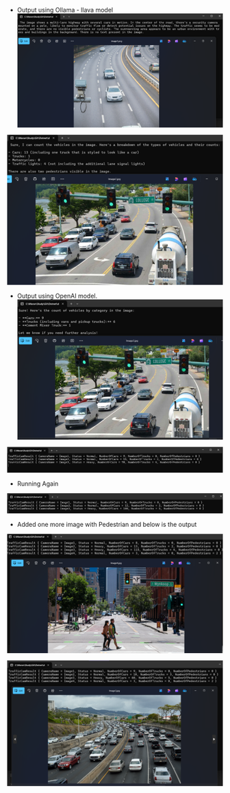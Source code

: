 
- Output using Ollama - llava model
![alt text](image.png)

![alt text](image-1.png)

- Output using OpenAI model.
![alt text](image-2.png)

![alt text](image-3.png)

- Running Again

![alt text](image-4.png)

- Added one more image with Pedestrian and below is the output

![alt text](image-5.png)

![alt text](image-6.png)